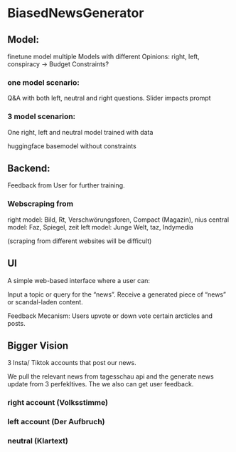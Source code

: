 # BiasedNewsGenerator

## Model:
finetune model
multiple Models with different Opinions: right, left, conspiracy -> Budget Constraints?

### one model scenario:
Q&A with both left, neutral and right questions. Slider impacts prompt

### 3 model scenarion:
One right, left and neutral model trained with data

huggingface basemodel without constraints 
## Backend:

Feedback from User for further training.

### Webscraping from
right model: Bild, Rt, Verschwörungsforen,  Compact (Magazin), nius
central model: Faz, Spiegel,  zeit
left model: Junge Welt, taz, Indymedia 

(scraping from different websites will be difficult) 


## UI
A simple web-based interface where a user can:

Input a topic or query for the “news”.
Receive a generated piece of “news” or scandal-laden content.

Feedback Mecanism:
Users upvote or down vote certain arcticles and posts. 


## Bigger Vision

3 Insta/ Tiktok accounts that post our news.

We pull the relevant news from tagesschau api and the generate news update from 3 perfekltives. 
The we also can get user feedback. 

### right account (Volksstimme)

### left account (Der Aufbruch)

### neutral (Klartext)
